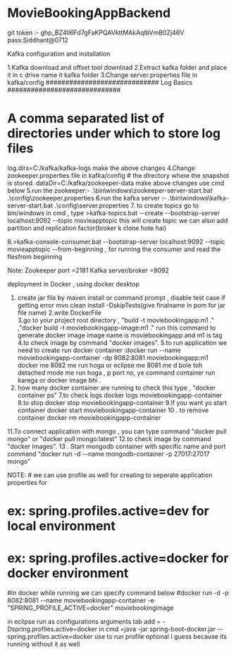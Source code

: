 # MovieBookingAppBackend
git token :- 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
pass:Siddhant@0712

Kafka configuration and installation

1.Kafka download and offset tool download
2.Extract kafka folder and place it in c drive name it kafka folder
3.Change server.properties file in kafka/config  ############################# Log Basics #############################
# A comma separated list of directories under which to store log files
log.dirs=C:/kafka/kafka-logs
make the above changes
4.Change zookeeper.properties file in kafka/config # the directory where the snapshot is stored.
dataDir=C:/kafka/zookeeper-data
make above changes
use cmd below
5.run the zookeeper:- .\bin\windows\zookeeper-server-start.bat .\config\zookeeper.properties
6.run the kafka server :- .\bin\windows\kafka-server-start.bat .\config\server.properties
7. to create topics go to bin/windows in cmd , type >kafka-topics.bat --create --bootstrap-server localhost:9092 --topic movieapptopic
this will create topic 
we can alsoi add partition and replication factor(broker k clone hote hai)

8.>kafka-console-consumer.bat --bootstrap-server localhost:9092 --topic movieapptopic --from-beginning   ,
for running the consumer and read the flesfrom beginning

Note:
Zookeeper port =2181
Kafka server/broker =9092


deployment in Docker , using docker desktop 
1. create jar file by maven install or command prompt , disable test case if getting error mvn clean install -DskipTests(give finalname in pom for jar file name)
2.write DockerFile   
3.go to your project root directory , "build -t moviebookingapp:m1 ." ,"docker build -t moviebookingapp-image:m1 ." run this command to generate docker image  image name is moviebookingapp 
and m1 is tag
4.to check image by command "docker images".
5.to run application we need to create run docker container  :docker run --name moviebookingapp-container -dp 8082:8081 moviebookingapp:m1
docker me 8082 me run hoga or eclipse me 8081 me d bole toh detached mode me run hoga , p port no, 
ye command container run karega or docker image bhi .
6. how many docker container are running to check this type , "docker container ps"
7.to check logs docker  logs  moviebookingapp-container
8.to stop docker stop moviebookingapp-container
9.If you want yo start container docker start moviebookingapp-container
10 . to remove container docker rm moviebookingapp-container

11.To connect application with mongo , you can type command "docker pull mongo" or "docker pull mongo:latest"
12.to check image by command "docker images".
13 . Start mongodb container with specific name and port command "docker run -d --name mongodb-container -p 27017:27017 mongo"

NOTE: # we can use profile as well for creating to seperate application properties for
# ex: spring.profiles.active=dev for local environment
# ex: spring.profiles.active=docker for docker environment
#in docker while running we can specify command below
#docker run -d -p 8082:8081 --name moviebookingapp-container -e "SPRING_PROFILE_ACTIVE=docker" moviebookingimage

in eclipse run as configurations arguments tab add = -Dspring.profiles.active=docker
in cmd =java -jar spring-boot-docker.jar --spring.profiles.active=docker use to run profile optional I guess because its running without it as well
